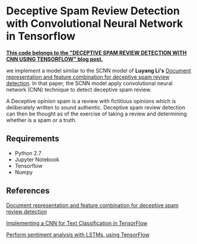 # Deceptive Spam Review Detection with Convolutional Neural Network in Tensorflow

[**This code belongs to the "DECEPTIVE SPAM REVIEW DETECTION WITH CNN USING TENSORFLOW" blog post.**](https://migsena.com/deceptive_spam_part_1/)

we implement a model similar to the SCNN model of **Luyang Li's** [Document representation and feature combination for deceptive spam review detection](http://www.sciencedirect.com/science/article/pii/S0925231217303983). In that paper, the SCNN model apply convolutional neural network (CNN) technique to detect deceptive spam review. 

A Deceptive opinion spam is a review with fictitious opinions which is deliberately written to sound authentic. Deceptive spam review detection can then be thought as of the exercise of taking a review and determining whether is a spam or a truth.

## Requirements
* Python 2.7
* Jupyter Notebook
* Tensorflow
* Numpy

## References
[Document representation and feature combination for deceptive spam review detection](http://www.sciencedirect.com/science/article/pii/S0925231217303983)

[Implementing a CNN for Text Classification in TensorFlow](http://www.wildml.com/2015/12/implementing-a-cnn-for-text-classification-in-tensorflow/)

[Perform sentiment analysis with LSTMs, using TensorFlow](https://www.oreilly.com/learning/perform-sentiment-analysis-with-lstms-using-tensorflow)
